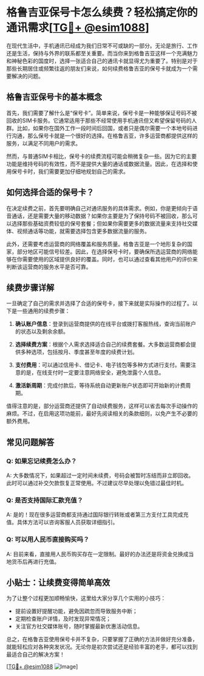 # 格鲁吉亚保号卡怎么续费？轻松搞定你的通讯需求[[TG💪+ @esim1088](https://t.me/s/esim1088)]

在现代生活中，手机通讯已经成为我们日常不可或缺的一部分。无论是旅行、工作还是生活，保持与外界的联系都至关重要。而当你来到格鲁吉亚这样一个充满魅力和神秘色彩的国度时，选择一张适合自己的通讯卡就显得尤为重要了。特别是对于那些长期居住或频繁往返的朋友们来说，如何续费格鲁吉亚的保号卡就成为一个需要解决的问题。

## 格鲁吉亚保号卡的基本概念

首先，我们需要了解什么是“保号卡”。简单来说，保号卡是一种能够保证号码不被回收的SIM卡服务。它通常适用于那些不经常使用手机通讯但又希望保留号码的人群。比如，如果你在国外工作一段时间后回国，或者只是偶尔需要一个本地号码进行沟通，那么保号卡就是一个很好的选择。在格鲁吉亚，许多运营商都提供这样的服务，以满足不同用户的需求。

然而，与普通SIM卡相比，保号卡的续费流程可能会稍微复杂一些。因为它的主要功能是维持号码的有效性，而不是提供大量的通话或数据流量。因此，在选择和使用保号卡时，我们需要更加仔细地规划自己的需求。

## 如何选择合适的保号卡？

在决定续费之前，首先要明确自己对通讯服务的具体需求。例如，你是更倾向于语音通话，还是需要大量的移动数据？如果你主要是为了保持号码不被回收，那么可以选择那些基础资费较低的保号套餐；但如果你需要更多的数据流量来支持社交媒体、视频通话等功能，就需要选择包含更多数据流量的服务。

此外，还需要考虑运营商的网络覆盖和服务质量。格鲁吉亚是一个地形复杂的国家，部分地区可能信号较差。因此，在选择保号卡时，要确保所选运营商的网络能够在你需要使用的区域提供良好的覆盖。同时，也可以通过查看其他用户的评价来判断该运营商的服务水平是否可靠。

## 续费步骤详解

一旦确定了自己的需求并选择了合适的保号卡，接下来就是实际操作的过程了。以下是一些通用的续费步骤：

1. **确认账户信息**：登录到运营商提供的在线平台或拨打客服热线，查询当前账户的状态以及剩余余额。
   
2. **选择续费方案**：根据个人需求选择适合自己的续费套餐。大多数运营商都会提供多种选项，包括按月、季度甚至年度的续费计划。

3. **支付费用**：可以通过信用卡、借记卡、电子钱包等多种方式进行支付。需要注意的是，在线支付时一定要注意网络安全，避免泄露个人信息。

4. **激活新周期**：完成付款后，等待系统自动更新账户状态即可开始新的计费周期。

值得注意的是，部分运营商还提供了自动续费服务，这样可以省去每次手动操作的麻烦。不过，在启用这项功能前，最好先阅读相关的条款细则，以免产生不必要的额外费用。

## 常见问题解答

### Q: 如果忘记续费怎么办？
A: 大多数情况下，如果超过一定时间未续费，号码会被暂时冻结而非立即回收。此时可以通过补交欠款恢复正常使用。不过建议尽早处理以免错过最佳时机。

### Q: 是否支持国际汇款充值？
A: 是的！现在很多运营商都支持通过国际银行转账或者第三方支付工具完成充值。具体方法可以咨询客服人员获取详细指引。

### Q: 可以用人民币直接购买吗？
A: 目前来看，直接用人民币购买存在一定限制。最好的办法还是将资金兑换成当地货币后再进行充值。

## 小贴士：让续费变得简单高效

为了让整个过程更加顺畅愉快，这里给大家分享几个实用的小技巧：
- 提前设置好提醒功能，避免因疏忽而导致服务中断；
- 定期检查账户详情，及时发现异常情况；
- 关注官方社交媒体账号，随时掌握最新优惠活动信息。

总之，在格鲁吉亚使用保号卡并不复杂，只要掌握了正确的方法并做好充分准备，就能轻松应对各种突发状况。无论你是初次尝试还是经验丰富的老手，都可以找到最适合自己的解决方案！

[[TG💪+ @esim1088](https://t.me/s/esim1088) ![Image](https://i.postimg.cc/4NQfJmqS/Snipaste-2025-05-13-00-14-12.png)]